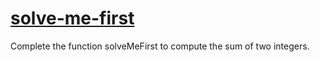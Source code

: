 # [solve-me-first](https://www.hackerrank.com/challenges/solve-me-first/problem)

Complete the function solveMeFirst to compute the sum of two integers.
